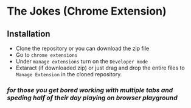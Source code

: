 # The Jokes (Chrome Extension)


## Installation 

- Clone the repository or you can download the zip file
- Go to ```chrome extensions```
- Under ```manage extensions``` turn on the ```Developer mode```
- Extaract (if downloaded zip) or just drag and drop the entire files to ```Manage Extension``` in the cloned repository.

### _for those you get bored working with multiple tabs and speding half of their day playing on browser playground_
